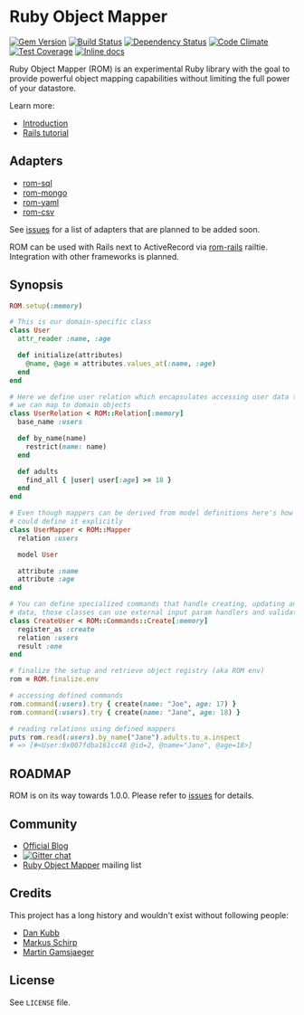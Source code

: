 [gem]: https://rubygems.org/gems/rom
[travis]: https://travis-ci.org/rom-rb/rom
[gemnasium]: https://gemnasium.com/rom-rb/rom
[codeclimate]: https://codeclimate.com/github/rom-rb/rom
[coveralls]: https://coveralls.io/r/rom-rb/rom
[inchpages]: http://inch-ci.org/github/rom-rb/rom/

# Ruby Object Mapper

[![Gem Version](https://badge.fury.io/rb/rom.svg)][gem]
[![Build Status](https://travis-ci.org/rom-rb/rom.svg?branch=master)][travis]
[![Dependency Status](https://gemnasium.com/rom-rb/rom.png)][gemnasium]
[![Code Climate](https://codeclimate.com/github/rom-rb/rom/badges/gpa.svg)][codeclimate]
[![Test Coverage](https://codeclimate.com/github/rom-rb/rom/badges/coverage.svg)][codeclimate]
[![Inline docs](http://inch-ci.org/github/rom-rb/rom.svg?branch=master&style=flat)][inchpages]

Ruby Object Mapper (ROM) is an experimental Ruby library with the goal to
provide powerful object mapping capabilities without limiting the full power of
your datastore.

Learn more:

* [Introduction](http://rom-rb.org/introduction/)
* [Rails tutorial](http://rom-rb.org/tutorials/rails/)

## Adapters

  * [rom-sql](https://github.com/rom-rb/rom-sql)
  * [rom-mongo](https://github.com/rom-rb/rom-mongo)
  * [rom-yaml](https://github.com/rom-rb/rom-yaml)
  * [rom-csv](https://github.com/rom-rb/rom-csv)

See [issues](https://github.com/rom-rb/rom/issues?q=is%3Aopen+is%3Aissue+label%3Aadapter+label%3Afeature)
for a list of adapters that are planned to be added soon.

ROM can be used with Rails next to ActiveRecord via [rom-rails](https://github.com/rom-rb/rom-rails) railtie.
Integration with other frameworks is planned.

## Synopsis

``` ruby
ROM.setup(:memory)

# This is our domain-specific class
class User
  attr_reader :name, :age

  def initialize(attributes)
    @name, @age = attributes.values_at(:name, :age)
  end
end

# Here we define user relation which encapsulates accessing user data that
# we can map to domain objects
class UserRelation < ROM::Relation[:memory]
  base_name :users

  def by_name(name)
    restrict(name: name)
  end

  def adults
    find_all { |user| user[:age] >= 18 }
  end
end

# Even though mappers can be derived from model definitions here's how you
# could define it explicitly
class UserMapper < ROM::Mapper
  relation :users

  model User

  attribute :name
  attribute :age
end

# You can define specialized commands that handle creating, updating and deleting
# data, those classes can use external input param handlers and validators too
class CreateUser < ROM::Commands::Create[:memory]
  register_as :create
  relation :users
  result :one
end

# finalize the setup and retrieve object registry (aka ROM env)
rom = ROM.finalize.env

# accessing defined commands
rom.command(:users).try { create(name: "Joe", age: 17) }
rom.command(:users).try { create(name: "Jane", age: 18) }

# reading relations using defined mappers
puts rom.read(:users).by_name("Jane").adults.to_a.inspect
# => [#<User:0x007fdba161cc48 @id=2, @name="Jane", @age=18>]
```

## ROADMAP

ROM is on its way towards 1.0.0. Please refer to [issues](https://github.com/rom-rb/rom/issues)
for details.

## Community

* [Official Blog](http://rom-rb.org/blog/)
* [![Gitter chat](https://badges.gitter.im/rom-rb/chat.png)](https://gitter.im/rom-rb/chat)
* [Ruby Object Mapper](https://groups.google.com/forum/#!forum/rom-rb) mailing list

## Credits

This project has a long history and wouldn't exist without following people:

 * [Dan Kubb](https://github.com/dkubb)
 * [Markus Schirp](https://github.com/mbj)
 * [Martin Gamsjaeger](https://github.com/snusnu)

## License

See `LICENSE` file.
